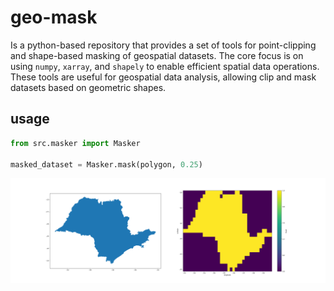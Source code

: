 # geo-mask

Is a python-based repository that provides a set of tools for point-clipping and shape-based masking of geospatial datasets.
The core focus is on using `numpy`, `xarray`, and `shapely` to enable efficient spatial data operations.
These tools are useful for geospatial data analysis, allowing clip and mask datasets based on geometric shapes.

## usage
```python
from src.masker import Masker

masked_dataset = Masker.mask(polygon, 0.25)
```
![](docs/result.png)
